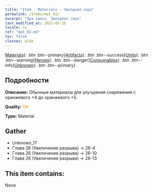 ```yaml
---
title: "Item - Materials - Звездная сера"
permalink: /Items/mat_92/
excerpt: "Эра хаоса  Звездная сера"
last_modified_at: 2021-03-25
locale: ru
ref: "mat_92.md"
toc: false
classes: wide
---
```

 [Materials](/ru/Items/){: .btn .btn--primary}[Artifacts](/ru/Items/Artifacts/){: .btn .btn--success}[Units](/ru/Items/Units/){: .btn .btn--warning}[Heroes](/ru/Items/Heroes/){: .btn .btn--danger}[Consumables](/ru/Items/Consumables/){: .btn .btn--info}[Unknown](/ru/Items/Unknown/){: .btn .btn--primary}

## Подробности
 **Описание:** Обычные материалы для улучшения снаряжения c оранжевого +4 до оранжевого +5.

 **Quality:** <span style="color: #FF8C00">OK</span>

 **Type:** Material

## Gather

*    Unknown_17 
*    Глава 26 (Увеличение разрыва) -> 26-4 
*    Глава 26 (Увеличение разрыва) -> 26-10 
*    Глава 26 (Увеличение разрыва) -> 26-13 

## This item contains:

  None

